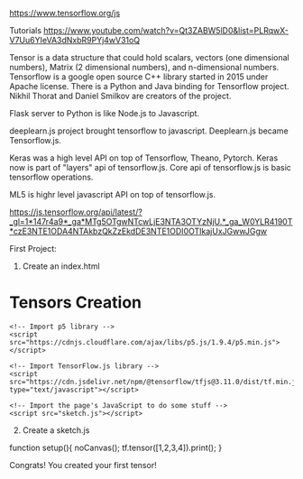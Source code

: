 https://www.tensorflow.org/js

Tutorials
https://www.youtube.com/watch?v=Qt3ZABW5lD0&list=PLRqwX-V7Uu6YIeVA3dNxbR9PYj4wV31oQ

Tensor is a data structure that could hold scalars, vectors (one dimensional numbers), Matrix (2 dimensional numbers), and n-dimensional numbers.
Tensorflow is a google open source C++ library started in 2015 under Apache license. There is a Python and Java binding for Tensorflow project. Nikhil Thorat and Daniel Smilkov are creators of the project.


Flask server to Python is like Node.js to Javascript.

deeplearn.js project brought tensorflow to javascript. Deeplearn.js became Tensorflow.js.

Keras was a high level API on top of Tensorflow, Theano, Pytorch. Keras now is part of "layers" api of tensorflow.js. Core api of tensorflow.js is basic tensorflow operations.

ML5 is highr level javascript API on top of tensorflow.js.

https://js.tensorflow.org/api/latest/?_gl=1*147r4a9*_ga*MTg5OTgwNTcwLjE3NTA3OTYzNjU.*_ga_W0YLR4190T*czE3NTE1ODA4NTAkbzQkZzEkdDE3NTE1ODI0OTIkajUxJGwwJGgw

First Project:
1. Create an index.html

<!DOCTYPE html>
<html lang="en">
  <head>
    <title>TensorFlow.js</title>
    <meta charset="utf-8">
    <meta http-equiv="X-UA-Compatible" content="IE=edge">
    <meta name="viewport" content="width=device-width, initial-scale=1">
     <link rel="shortcut icon" href="H.ico">
    <!-- Import the webpage's stylesheet -->
    <link rel="stylesheet" href="style.css">
  </head>  
  <body>
    <h1>Tensors Creation</h1>
    
    <!-- Import p5 library -->
    <script src="https://cdnjs.cloudflare.com/ajax/libs/p5.js/1.9.4/p5.min.js"></script>

    <!-- Import TensorFlow.js library -->
    <script src="https://cdn.jsdelivr.net/npm/@tensorflow/tfjs@3.11.0/dist/tf.min.js" type="text/javascript"></script>

    <!-- Import the page's JavaScript to do some stuff -->
    <script src="sketch.js"></script>
  </body>
</html>

2. Create a sketch.js

function setup(){
  noCanvas();
  tf.tensor([1,2,3,4]).print();
}

Congrats! You created your first tensor!